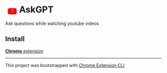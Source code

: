 # <img src="public/icons/icon_48.png" width="45" align="left"> AskGPT

Ask questions while watching youtube videos

## Install

[**Chrome** extension]() <!-- TODO: Add chrome extension link inside parenthesis -->

---

This project was bootstrapped with [Chrome Extension CLI](https://github.com/dutiyesh/chrome-extension-cli)


